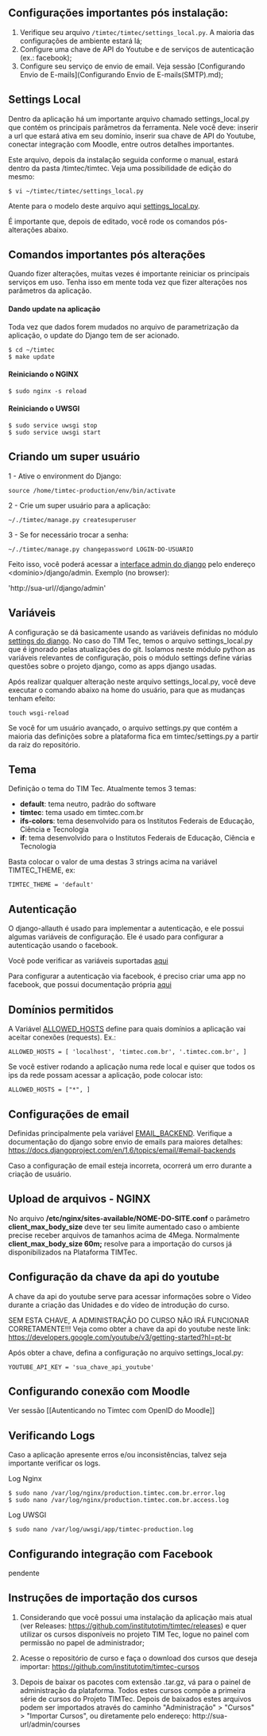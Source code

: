 ## Configurações importantes pós instalação:

1. Verifique seu arquivo `/timtec/timtec/settings_local.py`. A maioria das configurações de ambiente estará lá;
2. Configure uma chave de API do Youtube e de serviços de autenticação (ex.: facebook);
3. Configure seu serviço de envio de email. Veja sessão [Configurando Envio de E-mails](Configurando Envio de E-mails(SMTP).md);

## Settings Local
Dentro da aplicação há um importante arquivo chamado settings_local.py que contém os principais parâmetros da ferramenta. Nele você deve: inserir a url que estará ativa em seu domínio, inserir sua chave de API do Youtube, conectar integração com Moodle, entre outros detalhes importantes.

Este arquivo, depois da instalação seguida conforme o manual, estará dentro da pasta /timtec/timtec. Veja uma possibilidade de edição do mesmo:

```
$ vi ~/timtec/timtec/settings_local.py
```

Atente para o modelo deste arquivo aqui [settings_local.py](https://github.com/institutotim/timtec/blob/master/timtec/settings_local.py.template).

É importante que, depois de editado, você rode os comandos pós-alterações abaixo.

## Comandos importantes pós alterações

Quando fizer alterações, muitas vezes é importante reiniciar os principais serviços em uso. Tenha isso em mente toda vez que fizer alterações nos parâmetros da aplicação.


#### Dando update na aplicação
Toda vez que dados forem mudados no arquivo de parametrização da aplicação, o update do Django tem de ser acionado.

```
$ cd ~/timtec
$ make update
```

#### Reiniciando o NGINX
```
$ sudo nginx -s reload
```

#### Reiniciando o UWSGI
```
$ sudo service uwsgi stop
$ sudo service uwsgi start
```

## Criando um super usuário

1 - Ative o environment do Django:

  `source /home/timtec-production/env/bin/activate`

2 - Crie um super usuário para a aplicação:

`~/./timtec/manage.py createsuperuser`

3 - Se for necessário trocar a senha:

`~/./timtec/manage.py changepassword LOGIN-DO-USUARIO`

Feito isso, você poderá acessar a [interface admin do django](https://docs.djangoproject.com/en/1.6/ref/contrib/admin/) pelo endereço <domínio>/django/admin. Exemplo (no browser):

'http://sua-url//django/admin'

## Variáveis

A configuração se dá basicamente usando as variáveis definidas no módulo [settings do django](https://docs.djangoproject.com/en/1.8/ref/settings/). No caso do TIM Tec, temos o arquivo settings_local.py que é ignorado pelas atualizações do git. Isolamos neste módulo python as variáveis relevantes de configuração, pois o módulo settings define várias questões sobre o projeto django, como as apps django usadas.

Após realizar qualquer alteração neste arquivo settings_local.py, você deve executar o comando abaixo na home do usuário, para que as mudanças tenham efeito:

`touch wsgi-reload`

Se você for um usuário avançado, o arquivo settings.py que contém a maioria das definições sobre a plataforma fica em timtec/settings.py a partir da raiz do repositório.

## Tema

Definição o tema do TIM Tec. Atualmente temos 3 temas:

* **default**: tema neutro, padrão do software
* **timtec**: tema usado em timtec.com.br
* **ifs-colors**: tema desenvolvido para os Institutos Federais de Educação, Ciência e Tecnologia
* **if**: tema desenvolvido para o Institutos Federais de Educação, Ciência e Tecnologia

Basta colocar o valor de uma destas 3 strings acima na variável TIMTEC_THEME, ex:

`TIMTEC_THEME = 'default'`

## Autenticação

O django-allauth é usado para implementar a autenticação, e ele possui algumas variáveis de configuração. Ele é usado para configurar a autenticação usando o facebook.

Você pode verificar as variáveis suportadas [aqui](https://readthedocs.org/projects/django-allauth/)

Para configurar a autenticação via facebook, é preciso criar uma app no facebook, que possui documentação própria [aqui](https://developers.facebook.com/docs/javascript)

## Domínios permitidos

A Variável [ALLOWED_HOSTS](https://docs.djangoproject.com/en/1.6/ref/settings/#allowed-hosts) define para quais domínios a aplicação vai aceitar conexões (requests). Ex.:

`ALLOWED_HOSTS = [
    'localhost',
    'timtec.com.br',
    '.timtec.com.br',
]`

Se você estiver rodando a aplicação numa rede local e quiser que todos os ips da rede possam acessar a aplicação, pode colocar isto:

`ALLOWED_HOSTS = ["*",
]`


## Configurações de email

Definidas principalmente pela variável [EMAIL_BACKEND](https://docs.djangoproject.com/en/1.6/ref/settings/#email-backend). Verifique a documentação do django sobre envio de emails para maiores detalhes: https://docs.djangoproject.com/en/1.6/topics/email/#email-backends

Caso a configuração de email esteja incorreta, ocorrerá um erro durante a criação de usuário.

## Upload de arquivos - NGINX
No arquivo **/etc/nginx/sites-available/NOME-DO-SITE.conf** o parâmetro **client_max_body_size** deve ter seu limite aumentado caso o ambiente precise receber arquivos de tamanhos acima de 4Mega. Normalmente **client_max_body_size 60m;** resolve para a importação do cursos já disponibilizados na Plataforma TIMTec.

## Configuração da chave da api do youtube
A chave da api do youtube serve para acessar informações sobre o Vídeo durante a criação das Unidades e do vídeo de introdução do curso.

SEM ESTA CHAVE, A ADMINISTRAÇÃO DO CURSO NÃO IRÁ FUNCIONAR CORRETAMENTE!!!
Veja como obter a chave da api do youtube neste link: https://developers.google.com/youtube/v3/getting-started?hl=pt-br

Após obter a chave, defina a configuração no arquivo settings_local.py:

`YOUTUBE_API_KEY = 'sua_chave_api_youtube'`

## Configurando conexão com Moodle
Ver sessão [[Autenticando no Timtec com OpenID do Moodle]]

## Verificando Logs
Caso a aplicação apresente erros e/ou inconsistências, talvez seja importante verificar os logs.

Log Nginx
```
$ sudo nano /var/log/nginx/production.timtec.com.br.error.log
$ sudo nano /var/log/nginx/production.timtec.com.br.access.log
```

Log UWSGI
```
$ sudo nano /var/log/uwsgi/app/timtec-production.log
```

## Configurando integração com Facebook

pendente


## Instruções de importação dos cursos
1. Considerando que você possui uma instalação da aplicação mais atual (ver Releases: https://github.com/institutotim/timtec/releases) e quer utilizar os cursos disponíveis no projeto TIM Tec, logue no painel com permissão  no papel de administrador;

2. Acesse o repositório de curso e faça o download dos cursos que deseja importar: https://github.com/institutotim/timtec-cursos

3. Depois de baixar os pacotes com extensão .tar.gz, vá para o painel de administração da plataforma. Todos estes cursos compõe a primeira série de cursos do Projeto TIMTec. Depois de baixados estes arquivos podem ser importados através do caminho "Administração" > "Cursos" > "Importar Cursos", ou diretamente pelo endereço: http://sua-url/admin/courses
